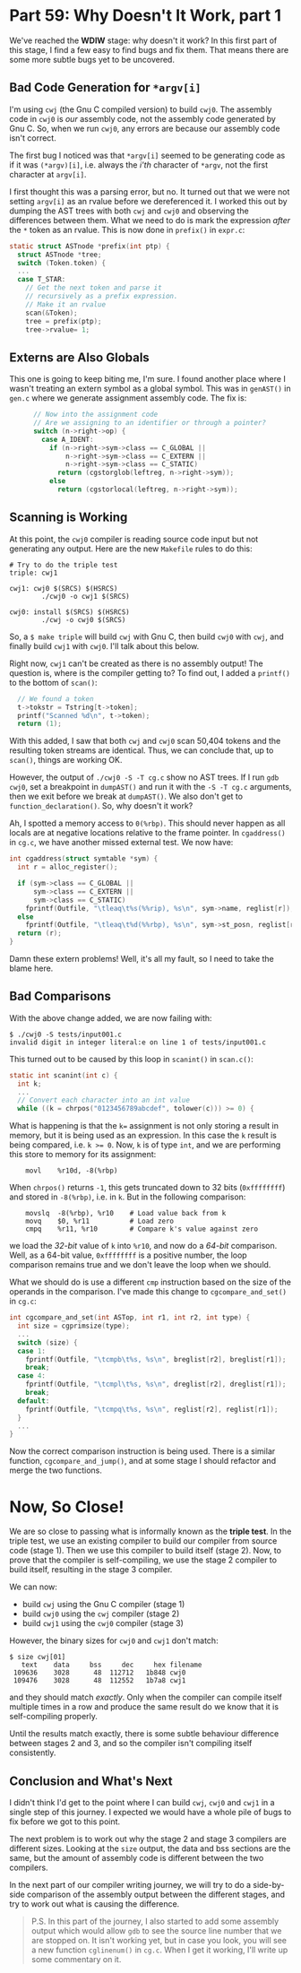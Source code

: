# Part 59: Why Doesn't It Work, part 1

We've reached the **WDIW** stage: why doesn't it work? In this first part of this stage,
I find a few easy to find bugs and fix them. That means there are some
more subtle bugs yet to be uncovered.

## Bad Code Generation for `*argv[i]`

I'm using `cwj` (the Gnu C compiled version) to build `cwj0`. The assembly
code in `cwj0` is *our* assembly code, not the assembly code generated by
Gnu C. So, when we run `cwj0`, any errors are because our assembly code isn't
correct.

The first bug I noticed was that `*argv[i]` seemed to be generating code
as if it was `(*argv)[i]`, i.e. always the *i'th* character of `*argv`, not
the first character at `argv[i]`.

I first thought this was a parsing error, but no. It turned out that
we were not setting `argv[i]` as an rvalue before we dereferenced it.
I worked this out by dumping the AST trees with both `cwj` and `cwj0` and
observing the differences between them. What we need to do is mark the expression *after*
the `*` token as an rvalue. This is now done in `prefix()` in `expr.c`:

```c
static struct ASTnode *prefix(int ptp) {
  struct ASTnode *tree;
  switch (Token.token) {
  ...
  case T_STAR:
    // Get the next token and parse it
    // recursively as a prefix expression.
    // Make it an rvalue
    scan(&Token);
    tree = prefix(ptp);
    tree->rvalue= 1;
```

## Externs are Also Globals

This one is going to keep biting me, I'm sure. I found another place where
I wasn't treating an extern symbol as a global symbol. This was in `genAST()`
in `gen.c` where we generate assignment assembly code. The fix is:

```c
      // Now into the assignment code
      // Are we assigning to an identifier or through a pointer?
      switch (n->right->op) {
        case A_IDENT:
          if (n->right->sym->class == C_GLOBAL ||
              n->right->sym->class == C_EXTERN ||
              n->right->sym->class == C_STATIC)
            return (cgstorglob(leftreg, n->right->sym));
          else
            return (cgstorlocal(leftreg, n->right->sym));
```

## Scanning is Working

At this point, the `cwj0` compiler is reading source code input but not
generating any output. Here are the new `Makefile` rules to do this:

```
# Try to do the triple test
triple: cwj1

cwj1: cwj0 $(SRCS) $(HSRCS)
        ./cwj0 -o cwj1 $(SRCS)

cwj0: install $(SRCS) $(HSRCS)
        ./cwj -o cwj0 $(SRCS)
```

So, a `$ make triple` will build `cwj` with Gnu C, then build `cwj0` with
`cwj`, and finally build `cwj1` with `cwj0`. I'll talk about this below.

Right now, `cwj1` can't be created as there is no assembly output!
The question is, where is the compiler getting to? To find out, I
added a `printf()` to the bottom of `scan()`:

```c
  // We found a token
  t->tokstr = Tstring[t->token];
  printf("Scanned %d\n", t->token);
  return (1);
```

With this added, I saw that
both `cwj` and `cwj0` scan 50,404 tokens and the resulting token streams are identical.
Thus, we can conclude that, up to `scan()`, things are working OK.

However, the output of `./cwj0 -S -T cg.c` show no AST trees. If I
run `gdb cwj0`, set a breakpoint in `dumpAST()` and run it with the
`-S -T cg.c` arguments, then we exit before we break at `dumpAST()`.
We also don't get to `function_declaration()`. So, why doesn't it work?

Ah, I spotted a memory access to `0(%rbp)`. This should never
happen as all locals are at negative locations relative to the frame pointer.
In `cgaddress()` in `cg.c`, we have another missed external test. We now have:

```c
int cgaddress(struct symtable *sym) {
  int r = alloc_register();

  if (sym->class == C_GLOBAL ||
      sym->class == C_EXTERN ||
      sym->class == C_STATIC)
    fprintf(Outfile, "\tleaq\t%s(%%rip), %s\n", sym->name, reglist[r]);
  else
    fprintf(Outfile, "\tleaq\t%d(%%rbp), %s\n", sym->st_posn, reglist[r]);
  return (r);
}
```

Damn these extern problems! Well, it's all my fault, so I need to take the blame
here.

## Bad Comparisons

With the above change added, we are now failing with:

```
$ ./cwj0 -S tests/input001.c 
invalid digit in integer literal:e on line 1 of tests/input001.c
```

This turned out to be caused by this loop in `scanint()` in `scan.c()`:

```c
static int scanint(int c) {
  int k;
  ...
  // Convert each character into an int value
  while ((k = chrpos("0123456789abcdef", tolower(c))) >= 0) {
```

What is happening is that the `k=` assignment is not only storing a result in memory, but it is being used as an expression. In this case the `k` result is being compared, i.e. `k >= 0`. Now, `k` is of type `int`, and we are performing this store to memory for its assignment:

```
    movl    %r10d, -8(%rbp)
```

When `chrpos()` returns `-1`, this gets truncated down to
32 bits (`0xffffffff`) and stored in `-8(%rbp)`, i.e. in `k`. But in the
following comparison:

```
    movslq  -8(%rbp), %r10    # Load value back from k
    movq    $0, %r11          # Load zero
    cmpq    %r11, %r10        # Compare k's value against zero
```

we load the *32-bit* value of `k` into `%r10`, and now do
a *64-bit* comparison. Well, as a 64-bit value, `0xffffffff`
is a positive number, the loop comparison remains
true and we don't leave the loop when we should.

What we should do is use a different `cmp` instruction
based on the size of the operands in the comparison.
I've made this change to `cgcompare_and_set()` in `cg.c`:

```c
int cgcompare_and_set(int ASTop, int r1, int r2, int type) {
  int size = cgprimsize(type);
  ...
  switch (size) {
  case 1:
    fprintf(Outfile, "\tcmpb\t%s, %s\n", breglist[r2], breglist[r1]);
    break;
  case 4:
    fprintf(Outfile, "\tcmpl\t%s, %s\n", dreglist[r2], dreglist[r1]);
    break;
  default:
    fprintf(Outfile, "\tcmpq\t%s, %s\n", reglist[r2], reglist[r1]);
  }
  ...
}
```

Now the correct comparison instruction is being used. There is a
similar function, `cgcompare_and_jump()`, and at some stage I
should refactor and merge the two functions.

# Now, So Close!

We are so close to passing what is informally known as
the **triple test**. In the triple test, we use an
existing compiler to build our compiler from source code
(stage 1). Then we use this compiler to build itself
(stage 2). Now, to prove that the compiler is self-compiling,
we use the stage 2 compiler to build itself, resulting
in the stage 3 compiler.

We can now:

 + build `cwj` using the Gnu C compiler (stage 1)
 + build `cwj0` using the `cwj` compiler (stage 2)
 + build `cwj1` using the `cwj0` compiler (stage 3)

However, the binary sizes for `cwj0` and `cwj1` don't match:

```
$ size cwj[01]
   text    data     bss     dec     hex filename
 109636    3028      48  112712   1b848 cwj0
 109476    3028      48  112552   1b7a8 cwj1
```

and they should match *exactly*. Only when the
compiler can compile itself multiple times in
a row and produce the same result do we know
that it is self-compiling properly.

Until the results match exactly, there is
some subtle behaviour difference between
stages 2 and 3, and so the compiler isn't
compiling itself consistently.

## Conclusion and What's Next

I didn't think I'd get to the point where I can build `cwj`, `cwj0` and
`cwj1` in a single step of this journey. I expected we would have a whole
pile of bugs to fix before we got to this point.

The next problem is to work out why the stage 2 and stage 3 compilers are
different sizes. Looking at the `size` output, the data and bss sections
are the same, but the amount of assembly code is different between the two
compilers.

In the next part of our compiler writing journey, we will try to do a
side-by-side comparison of the assembly output between the different
stages, and try to work out what is causing the difference.

> P.S. In this part of the journey, I also started to add some assembly
  output which would allow `gdb` to see the source line number that we
  are stopped on. It isn't working yet, but in case you look, you will
  see a new function `cglinenum()` in `cg.c`. When I get it working, I'll
  write up some commentary on it.
